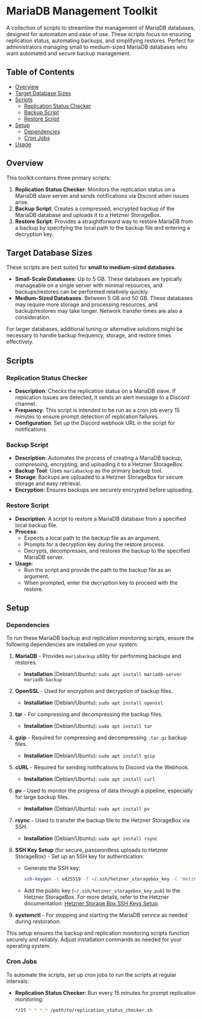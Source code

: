 # MariaDB Management Toolkit

A collection of scripts to streamline the management of MariaDB databases, designed for automation and ease of use. These scripts focus on ensuring replication status, automating backups, and simplifying restores. Perfect for administrators managing small to medium-sized MariaDB databases who want automated and secure backup management.

## Table of Contents

- [Overview](#overview)
- [Target Database Sizes](#target-database-sizes)
- [Scripts](#scripts)
  - [Replication Status Checker](#replication-status-checker)
  - [Backup Script](#backup-script)
  - [Restore Script](#restore-script)
- [Setup](#setup)
  - [Dependencies](#dependencies)
  - [Cron Jobs](#cron-jobs)
- [Usage](#usage)

## Overview

This toolkit contains three primary scripts:

1. **Replication Status Checker**: Monitors the replication status on a MariaDB slave server and sends notifications via Discord when issues arise.
2. **Backup Script**: Creates a compressed, encrypted backup of the MariaDB database and uploads it to a Hetzner StorageBox.
3. **Restore Script**: Provides a straightforward way to restore MariaDB from a backup by specifying the local path to the backup file and entering a decryption key.

## Target Database Sizes

These scripts are best suited for **small to medium-sized databases**.

- **Small-Scale Databases**: Up to 5 GB. These databases are typically manageable on a single server with minimal resources, and backups/restores can be performed relatively quickly.
- **Medium-Sized Databases**: Between 5 GB and 50 GB. These databases may require more storage and processing resources, and backup/restores may take longer. Network transfer times are also a consideration.

For larger databases, additional tuning or alternative solutions might be necessary to handle backup frequency, storage, and restore times effectively.

## Scripts

### Replication Status Checker

- **Description**: Checks the replication status on a MariaDB slave. If replication issues are detected, it sends an alert message to a Discord channel.
- **Frequency**: This script is intended to be run as a cron job every 15 minutes to ensure prompt detection of replication failures.
- **Configuration**: Set up the Discord webhook URL in the script for notifications.

### Backup Script

- **Description**: Automates the process of creating a MariaDB backup, compressing, encrypting, and uploading it to a Hetzner StorageBox.
- **Backup Tool**: Uses `mariabackup` as the primary backup tool.
- **Storage**: Backups are uploaded to a Hetzner StorageBox for secure storage and easy retrieval.
- **Encryption**: Ensures backups are securely encrypted before uploading.

### Restore Script

- **Description**: A script to restore a MariaDB database from a specified local backup file.
- **Process**:
  - Expects a local path to the backup file as an argument.
  - Prompts for a decryption key during the restore process.
  - Decrypts, decompresses, and restores the backup to the specified MariaDB server.
- **Usage**:
  - Run the script and provide the path to the backup file as an argument.
  - When prompted, enter the decryption key to proceed with the restore.

## Setup

### Dependencies

To run these MariaDB backup and replication monitoring scripts, ensure the following dependencies are installed on your system:

1. **MariaDB** - Provides `mariabackup` utility for performing backups and restores.
   - **Installation** (Debian/Ubuntu): `sudo apt install mariadb-server mariadb-backup`

2. **OpenSSL** - Used for encryption and decryption of backup files.
   - **Installation** (Debian/Ubuntu): `sudo apt install openssl`

3. **tar** - For compressing and decompressing the backup files.
   - **Installation** (Debian/Ubuntu): `sudo apt install tar`

4. **gzip** - Required for compressing and decompressing `.tar.gz` backup files.
   - **Installation** (Debian/Ubuntu): `sudo apt install gzip`

5. **cURL** - Required for sending notifications to Discord via the Webhook.
   - **Installation** (Debian/Ubuntu): `sudo apt install curl`

6. **pv** - Used to monitor the progress of data through a pipeline, especially for large backup files.
   - **Installation** (Debian/Ubuntu): `sudo apt install pv`

7. **rsync** - Used to transfer the backup file to the Hetzner StorageBox via SSH.
   - **Installation** (Debian/Ubuntu): `sudo apt install rsync`

8. **SSH Key Setup** (for secure, passwordless uploads to Hetzner StorageBox) - Set up an SSH key for authentication:
   - Generate the SSH key:
     ```bash
     ssh-keygen -t ed25519 -f ~/.ssh/hetzner_storagebox_key -C "Hetzner StorageBox Key"
     ```
   - Add the public key (`~/.ssh/hetzner_storagebox_key.pub`) to the Hetzner StorageBox. For more details, refer to the Hetzner documentation: [Hetzner Storage Box SSH Keys Setup](https://docs.hetzner.com/storage/storage-box/backup-space-ssh-keys/).

9. **systemctl** - For stopping and starting the MariaDB service as needed during restoration.

This setup ensures the backup and replication monitoring scripts function securely and reliably. Adjust installation commands as needed for your operating system.

### Cron Jobs

To automate the scripts, set up cron jobs to run the scripts at regular intervals:

- **Replication Status Checker**: Run every 15 minutes for prompt replication monitoring:
  ```bash
  */15 * * * * /path/to/replication_status_checker.sh
